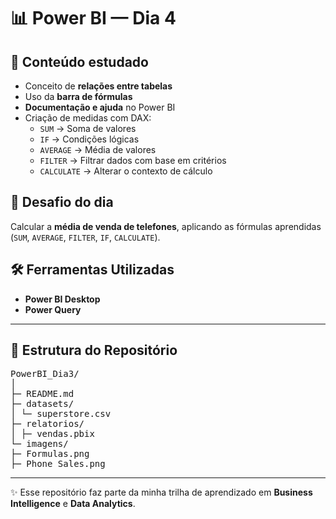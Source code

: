 # 📊 Power BI — Dia 4  

## 📌 Conteúdo estudado
- Conceito de **relações entre tabelas**  
- Uso da **barra de fórmulas**  
- **Documentação e ajuda** no Power BI  
- Criação de medidas com DAX:  
  - `SUM` → Soma de valores  
  - `IF` → Condições lógicas  
  - `AVERAGE` → Média de valores  
  - `FILTER` → Filtrar dados com base em critérios  
  - `CALCULATE` → Alterar o contexto de cálculo  

## 🧠 Desafio do dia
Calcular a **média de venda de telefones**, aplicando as fórmulas aprendidas (`SUM`, `AVERAGE`, `FILTER`, `IF`, `CALCULATE`).  

## 🛠️ Ferramentas Utilizadas  
- **Power BI Desktop**  
- **Power Query**  
---

## 📂 Estrutura do Repositório  
<pre>
PowerBI_Dia3/
│
├─ README.md
├─ datasets/
│ └─ superstore.csv
├─ relatorios/
│ ├─ vendas.pbix
└─ imagens/
├─ Formulas.png
├─ Phone_Sales.png
</pre>

---

✨ Esse repositório faz parte da minha trilha de aprendizado em **Business Intelligence** e **Data Analytics**.  

